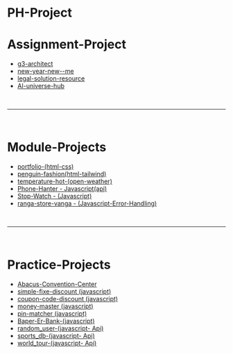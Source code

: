 # PH-Project

# Assignment-Project

- [g3-architect](https://programmershipon.github.io/PH-Project/g3-architect/)
- [new-year-new--me](https://programmershipon.github.io/PH-Project/new-year-new--me/)
- [legal-solution-resource](https://programmershipon.github.io/PH-Project/legal-solution-resource/)
- [AI-universe-hub](https://programmershipon.github.io/PH-Project/AI-universe-hub/)

<br/>
<hr/>
<br/>

# Module-Projects

- [portfolio-(html-css)](https://programmershipon.github.io/PH-Project/Portfolio/)
- [penguin-fashion(html-tailwind)](https://programmershipon.github.io/PH-Project/penguin-fashion/)
- [temperature-hot-(open-weather)](https://programmershipon.github.io/PH-Project/Portfolio/)
- [Phone-Hanter - Javascript(api)](https://programmershipon.github.io/PH-Project/Phone-Hanter/)
- [Stop-Watch - (Javascript)](https://programmershipon.github.io/PH-Project/Stop-Watch/)
- [ranga-store-vanga - (Javascript-Error-Handling)](https://programmershipon.github.io/PH-Project/ranga-store-vanga/)

<br/>
<hr/>
<br/>

# Practice-Projects

- [Abacus-Convention-Center](https://programmershipon.github.io/PH-Project/Abacus-Convention-Center/)
- [simple-fixe-discount (javascript)](https://programmershipon.github.io/PH-Project/Discount-calculator/simple-fixe-discount/)
- [coupon-code-discount (javascript)](https://programmershipon.github.io/PH-Project/Discount-calculator/coupon-code-discount/)
- [money-master (javascript)](https://programmershipon.github.io/PH-Project/money-master/)
- [pin-matcher (javascript)](https://programmershipon.github.io/PH-Project/pin-matcher/)
- [Baper-Er-Bank-(javascript)](https://programmershipon.github.io/PH-Project/Baper-Er-Bank/)
- [random_user-(javascript- Api)](https://programmershipon.github.io/PH-Project/random_user/)
- [sports_db-(javascript- Api)](https://programmershipon.github.io/PH-Project/sports_db/)
- [world_tour-(javascript- Api)](https://programmershipon.github.io/PH-Project/world_tour/)

